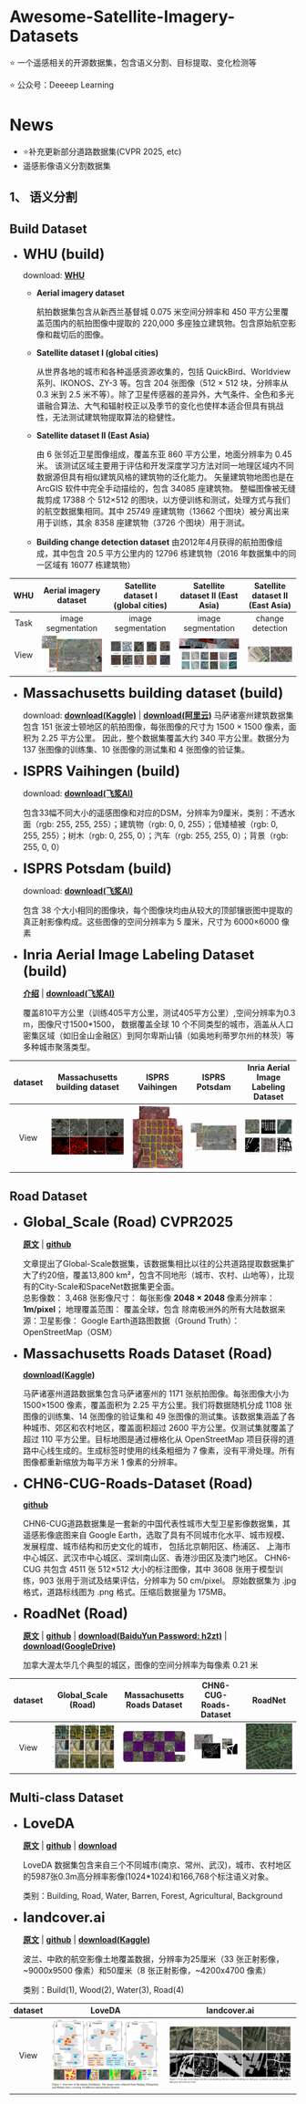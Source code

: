 

# Awesome-Satellite-Imagery-Datasets

⭐ 一个遥感相关的开源数据集，包含语义分割、目标提取、变化检测等 

⭐ 公众号：Deeeep Learning

# News
- ⭐补充更新部分道路数据集(CVPR 2025, etc)
- 遥感影像语义分割数据集

## 1、 语义分割
## Build Dataset
- **<font size=5>WHU (build)</font>**
 
    download: [**WHU**](http://gpcv.whu.edu.cn/data/building_dataset.html) 
      
  - **Aerial imagery dataset**
    
    航拍数据集包含从新西兰基督城 0.075 米空间分辨率和 450 平方公里覆盖范围内的航拍图像中提取的 220,000 多座独立建筑物。包含原始航空影像和裁切后的图像。

  - **Satellite dataset I (global cities)**
  
    从世界各地的城市和各种遥感资源收集的，包括 QuickBird、Worldview 系列、IKONOS、ZY-3 等。包含 204 张图像（512 × 512 块，分辨率从 0.3 米到 2.5 米不等）。除了卫星传感器的差异外，大气条件、全色和多光谱融合算法、大气和辐射校正以及季节的变化也使样本适合但具有挑战性，无法测试建筑物提取算法的稳健性。

  - **Satellite dataset Ⅱ (East Asia)**
  
    由 6 张邻近卫星图像组成，覆盖东亚 860 平方公里，地面分辨率为 0.45 米。
    该测试区域主要用于评估和开发深度学习方法对同一地理区域内不同数据源但具有相似建筑风格的建筑物的泛化能力。
    矢量建筑物地图也是在 ArcGIS 软件中完全手动描绘的，包含 34085 座建筑物。
    整幅图像被无缝裁剪成 17388 个 512×512 的图块，以方便训练和测试，处理方式与我们的航空数据集相同。其中 25749 座建筑物（13662 个图块）被分离出来用于训练，其余 8358 座建筑物（3726 个图块）用于测试。

   - **Building change detection dataset**
  由2012年4月获得的航拍图像组成，其中包含 20.5 平方公里内的 12796 栋建筑物（2016 年数据集中的同一区域有 16077 栋建筑物）


| WHU  |  Aerial imagery dataset   | Satellite dataset I (global cities) |  Satellite dataset Ⅱ (East Asia)  | Satellite dataset Ⅱ (East Asia) |   
|:----:|:-------------------------:|:-----------------------------------:|:---------------------------------:|:-------------------------------:|
| Task |    image segmentation     |         image segmentation          |        image segmentation         |        change detection         |    
| View |  ![img_1.png](img_1.png)  |       ![img_3.png](img_3.png)       |      ![img_4.png](img_4.png)      |     ![img_5.png](img_5.png)     |  

- **<font size=5>Massachusetts building dataset (build)</font>**
  
    download: [**download(Kaggle)**](https://www.kaggle.com/datasets/balraj98/massachusetts-buildings-dataset) | [**download(阿里云)**](https://tianchi.aliyun.com/dataset/93425) 
    马萨诸塞州建筑数据集包含 151 张波士顿地区的航拍图像，每张图像的尺寸为 1500 × 1500 像素，面积为 2.25 平方公里。 
    因此，整个数据集覆盖大约 340 平方公里。数据分为 137 张图像的训练集、10 张图像的测试集和 4 张图像的验证集。

- **<font size=5>ISPRS Vaihingen (build)</font>**
 
  download: [**download(飞浆AI)**](https://aistudio.baidu.com/datasetdetail/245379) 
      
  包含33幅不同大小的遥感图像和对应的DSM，分辨率为9厘米，类别：不透水面（rgb: 255, 255, 255）；建筑物（rgb: 0, 0, 255）；低矮植被（rgb: 0, 255, 255）；树木（rgb: 0, 255, 0）；汽车（rgb: 255, 255, 0）；背景（rgb: 255, 0, 0）

- **<font size=5>ISPRS Potsdam (build)</font>**
 
  download: [**download(飞浆AI)**](https://aistudio.baidu.com/datasetdetail/145287) 
      
  包含 38 个大小相同的图像块，每个图像块均由从较大的顶部镶嵌图中提取的真正射影像构成。这些图像的空间分辨率为 5 厘米，尺寸为 6000×6000 像素

- **<font size=5>Inria Aerial Image Labeling Dataset (build)</font>**

  [**介绍**](https://project.inria.fr/aerialimagelabeling/) |   [**download(飞浆AI)**](https://aistudio.baidu.com/datasetdetail/126725)

  覆盖810平方公里（训练405平方公里，测试405平方公里）,空间分辨率为0.3 m，图像尺寸1500*1500， 数据覆盖全球 10 个不同类型的城市，涵盖从人口密集区域（如旧金山金融区）到阿尔卑斯山镇（如奥地利蒂罗尔州的林茨）等多种城市聚落类型。

| dataset | Massachusetts building dataset |       ISPRS Vaihingen        |      ISPRS Potsdam      | Inria Aerial Image Labeling Dataset |
|:-------:|:------------------------------:|:----------------------------:|:-----------------------:|:-----------------------------------:| 
|  View   |   ![img_6.png](img_6.png)      |   ![img_7.png](img_7.png)    | ![img_1.png](img_1.png) |      ![img_9.png](img_9.png)        |      ![img_4.png](img_4.png)      |  |  

## Road Dataset
- **<font size=5>Global_Scale (Road) CVPR2025</font>**

  [**原文**](https://arxiv.org/pdf/2411.16733) | [**github**](https://github.com/earth-insights/samroadplus?tab=readme-ov-file) 
  
  文章提出了Global-Scale数据集，该数据集相比以往的公共道路提取数据集扩大了约20倍，覆盖13,800 km²，包含不同地形（城市、农村、山地等），比现有的City-Scale和SpaceNet数据集更全面。
  </br>总影像数： 3,468 张影像尺寸： 每张影像 **2048 × 2048** 像素分辨率： **1m/pixel**； 地理覆盖范围： 覆盖全球，包含 除南极洲外的所有大陆数据来源：卫星影像： Google Earth道路图数据（Ground Truth）： OpenStreetMap（OSM）
  
- **<font size=5>Massachusetts Roads Dataset (Road)</font>**

  [**download(Kaggle)**](https://www.kaggle.com/datasets/balraj98/massachusetts-roads-dataset)

  马萨诸塞州道路数据集包含马萨诸塞州的 1171 张航拍图像。每张图像大小为 1500×1500 像素，覆盖面积为 2.25 平方公里。我们将数据随机分成 1108 张图像的训练集、14 张图像的验证集和 49 张图像的测试集。该数据集涵盖了各种城市、郊区和农村地区，覆盖面积超过 2600 平方公里。仅测试集就覆盖了超过 110 平方公里。目标地图是通过栅格化从 OpenStreetMap 项目获得的道路中心线生成的。生成标签时使用的线条粗细为 7 像素，没有平滑处理。所有图像都重新缩放为每平方米 1 像素的分辨率。

- **<font size=5>CHN6-CUG-Roads-Dataset (Road)</font>**

  [**github**](https://github.com/CUG-URS/CHN6-CUG-Roads-Dataset)

  CHN6-CUG道路数据集是一套新的中国代表性城市大型卫星影像数据集，其遥感影像底图来自 Google Earth，选取了具有不同城市化水平、城市规模、发展程度、城市结构和历史文化的城市，
  包括北京朝阳区、杨浦区、  上海市中心城区、武汉市中心城区、深圳南山区、香港沙田区及澳门地区。
  CHN6-CUG 共包含 4511 张 512×512 大小的标注图像，其中 3608 张用于模型训练，903 张用于测试及结果评估，分辨率为 50 cm/pixel。
  原始数据集为 .jpg 格式，道路标线图为 .png 格式。压缩后数据量为 175MB。

- **<font size=5>RoadNet (Road)</font>**

  [**原文**](https://ieeexplore.ieee.org/document/8506600) | [**github**](https://github.com/yhlleo/RoadNet?tab=readme-ov-file) |
  [**download(BaiduYun Password: h2zt)**](https://pan.baidu.com/s/1l9RZvyYfLgTOx_k4LQRyhQ) | [**download(GoogleDrive)**](https://drive.google.com/open?id=1GDHy7uwgOswuCDC49OamlNkAxjaITPBI)

  加拿大渥太华几个典型的城区，图像的空间分辨率为每像素 0.21 米

| dataset |   Global_Scale (Road)   |         Massachusetts Roads Dataset          |            CHN6-CUG-Roads-Dataset            |         RoadNet         |
|:-------:|:-----------------------:|:--------------------------------------------:|:--------------------------------------------:|:-----------------------:| 
|  View   | ![img15.png](img15.png) | ![img_16.png](img_16.png) | ![img17.png](img17.png) | ![img18.png](img18.png) |  


##  Multi-class Dataset
- **<font size=5>LoveDA</font>**

  [**原文**](https://arxiv.org/abs/2110.08733) | [**github**](https://github.com/Junjue-Wang/LoveDA?tab=readme-ov-file) |   [**download**](https://zenodo.org/records/5706578)

  LoveDA 数据集包含来自三个不同城市(南京、常州、武汉)，城市、农村地区的5987张0.3m高分辨率影像(1024*1024)和166,768个标注语义对象。

  类别：Building, Road, Water, Barren, Forest, Agricultural, Background

- **<font size=5>landcover.ai</font>**

  [**原文**](https://arxiv.org/pdf/2005.02264) | [**github**](https://github.com/MortenTabaka/Semantic-segmentation-of-LandCover.ai-dataset) |   [**download(Kaggle)**](https://www.kaggle.com/datasets/adrianboguszewski/landcoverai)

  波兰、中欧的航空影像土地覆盖数据，分辨率为25厘米（33 张正射影像，~9000x9500 像素）和50厘米（8 张正射影像，~4200x4700 像素）

  类别：Build(1), Wood(2), Water(3), Road(4)


| dataset |           LoveDA          |         landcover.ai      |
|:-------:|:-------------------------:|:-------------------------:|
|  View   | ![img_11.png](img_11.png) | ![img_14.png](img_14.png) |

